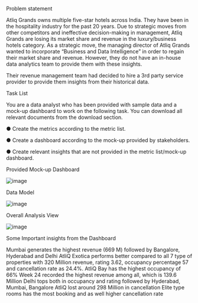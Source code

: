 Problem statement

Atliq Grands owns multiple five-star hotels across India. They have been in the hospitality industry for the past 20 years. Due to strategic moves from other competitors and ineffective decision-making in management, Atliq Grands are losing its market share and revenue in the luxury/business hotels category. As a strategic move, the managing director of Atliq Grands wanted to incorporate “Business and Data Intelligence” in order to regain their market share and revenue. However, they do not have an in-house data analytics team to provide them with these insights.

Their revenue management team had decided to hire a 3rd party service provider to provide them insights from their historical data.


Task List

You are a data analyst who has been provided with sample data and a mock-up dashboard to work on the following task. You can download all relevant documents from the download section.

● Create the metrics according to the metric list.

● Create a dashboard according to the mock-up provided by stakeholders.

● Create relevant insights that are not provided in the metric list/mock-up       
  dashboard.
  
Provided Mock-up Dashboard

![image](https://github.com/user-attachments/assets/50fda6d2-095a-4429-9832-84a7e52203ca)



Data Model

![image](https://github.com/user-attachments/assets/34f964ad-7b92-4d6a-bc0f-e39a64261ebb)



Overall Analysis View

![image](https://github.com/user-attachments/assets/5882098a-87c3-4058-8cb9-768775ac2cfe)

Some Important insights from the Dashboard

Mumbai generates the highest revenue (669 M) followed by Bangalore, Hyderabad and Delhi
AtliQ Exotica performs better compared to all 7 type of properties with 320 Million revenue, rating 3.62, occupancy percentage 57 and cancellation rate as 24.4%.
AtliQ Bay has the highest occupancy of 66%
Week 24 recorded the highest revenue among all, which is 139.6 Million
Delhi tops both in occupancy and rating followed by Hyderabad, Mumbai, Bangalore
AtliQ lost around 298 Million in cancellation
Elite type rooms has the most booking and as well higher cancellation rate
